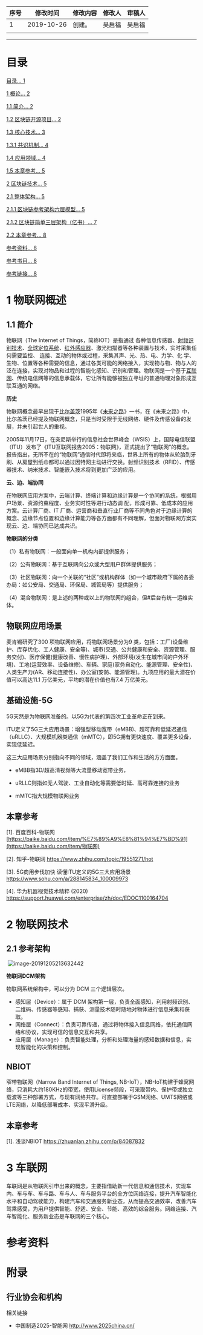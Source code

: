 | 序号 | 修改时间   | 修改内容 | 修改人 | 审稿人 |
| ---- | ---------- | -------- | ------ | ------ |
| 1    | 2019-10-26 | 创建。   | 吴启福 | 吴启福 |
|      |            |          |        |        |
---







# 目录

[目录... 1](#_Toc518863940)

[1    概论... 2](#_Toc518863941)

[1.1    简介... 2](#_Toc518863942)

[1.2    区块链开源项目... 2](#_Toc518863943)

[1.3    核心技术... 3](#_Toc518863944)

[1.3.1     共识机制... 4](#_Toc518863945)

[1.4    应用领域... 4](#_Toc518863946)

[1.5    本章参考... 5](#_Toc518863947)

[2    区块链技术... 5](#_Toc518863948)

[2.1    整体架构... 5](#_Toc518863949)

[2.1.1     区块链参考架构六层模型... 5](#_Toc518863950)

[2.1.2     区块链简单三层架构（亿书）... 7](#_Toc518863951)

[2.2    本章参考... 8](#_Toc518863952)

[参考资料... 8](#_Toc518863953)

[参考书目... 8](#_Toc518863954)

[参考链接... 8](#_Toc518863955)









# 1    物联网概述

## 1.1   简介

物联网（The Internet of Things，简称IOT）是指通过 各种信息传感器、[射频识别技术](https://baike.baidu.com/item/射频识别技术/9524139)、[全球定位系统](https://baike.baidu.com/item/全球定位系统/1240960)、[红外感应器](https://baike.baidu.com/item/红外感应器/9989923)、激光扫描器等各种装置与技术，实时采集任何需要监控、 连接、互动的物体或过程，采集其声、光、热、电、力学、化 学、生物、位置等各种需要的信息，通过各类可能的网络接入，实现物与物、物与人的泛在连接，实现对物品和过程的智能化感知、识别和管理。物联网是一个基于[互联网](https://baike.baidu.com/item/互联网/199186)、传统电信网等的信息承载体，它让所有能够被独立寻址的普通物理对象形成互联互通的网络。



**历史**

物联网概念最早出现于[比尔盖茨](https://baike.baidu.com/item/比尔盖茨/145939)1995年《[未来之路](https://baike.baidu.com/item/未来之路/18723580)》一书，在《未来之路》中，比尔盖茨已经提及物联网概念，只是当时受限于无线网络、硬件及传感设备的发展，并未引起世人的重视。

2005年11月17日，在突尼斯举行的信息社会世界峰会（WSIS）上，国际电信联盟（ITU）发布了《ITU互联网报告2005：物联网》，正式提出了“物联网”的概念。报告指出，无所不在的“物联网”通信时代即将来临，世界上所有的物体从轮胎到牙刷、从房屋到纸巾都可以通过因特网主动进行交换。射频识别技术（RFID）、传感器技术、纳米技术、智能嵌入技术将到更加广泛的应用。



**云、边、端协同**

在物联网应用方案中，云端计算、终端计算和边缘计算是一个协同的系统，根据用户场景、资源约束程度、业务实时性等进行动态调 配，形成可靠、低成本的应用方案。云计算厂商、IT 厂商、运营商和垂直行业厂商等不同角色对于边缘计算的概念、边缘节点位置和边缘计算能力等各方面都有不同理解，但面对物联网方案实现云、边、端协同已达成共识。



**物联网的分类**

（1）私有物联网：一般面向单一机构内部提供服务；

（2）公有物联网：基于互联网向公众或大型用户群体提供服务；

（3）社区物联网：向一个关联的“社区”或机构群体（如一个城市政府下属的各委办局：如公安局、交通局、环保局、城管局等）提供服务；

（4）混合物联网：是上述的两种或以上的物联网的组合，但#后台有统一运维实体。



## 物联网应用场景

麦肯锡研究了300 项物联网应用，将物联网场景分为9 类，包括：工厂(设备维护、库存优化、工人健康、安全等)、城市(交通、公共健康和安全、资源管理、服务交付)、医疗保健(健康改善、慢性病护理)、外部环境(发生在城市间的户外环境)、工地(运营效率、设备维修)、车辆、家庭(家务自动化、能源管理、安全性)、人类生产力(AR、移动连接性)、办公室(安防、能源管理)。九项应用的最大潜在价值可以高达11.1 万亿美元，平均的潜在价值也有7.4 万亿美元。



## 基础设施-5G

5G天然是为物联网准备的。以5G为代表的第四次工业革命正在到来。

ITU定义了5G三大应用场景：增强型移动宽带（eMBB)、超可靠和低延迟通信（uRLLC）、大规模机器类通信（mMTC），即5G拥有更快速度、覆盖更多设备，实现低延迟。

这三大应用场景分别指向不同的领域，涵盖了我们工作和生活的方方面面。

* eMBB指3D/超高清视频等大流量移动宽带业务，

* uRLLC则指如无人驾驶、工业自动化等需要低时延、高可靠连接的业务
* mMTC指大规模物联网业务



## 本章参考

[1].  百度百科-物联网 [https://baike.baidu.com/item/%E7%89%A9%E8%81%94%E7%BD%91](https://baike.baidu.com/item/物联网)

[2]. 知乎-物联网 https://www.zhihu.com/topic/19551271/hot 

[3]. 5G商用步伐加快 读懂ITU定义的5G三大应用场景 https://www.sohu.com/a/288145834_100009973 

[4]. 华为机器视觉技术精粹 (2020) https://support.huawei.com/enterprise/zh/doc/EDOC1100164704



# 2    物联网技术



## 2.1   参考架构

​                     ![image-20191205213632442](E:\project\technical-share\media\domain\domain_iot_001.png)





**物联网DCM架构**

物联网系统架构中，可以分为 DCM 三个逻辑层次。

- 感知层（Device）：属于 DCM 架构第一层，负责全面感知，利用射频识别、二维码、传感器等感知、捕获、测量技术随时随地对物体进行信息采集和获取。
- 网络层（Connect）：负责可靠传递，通过将物体接入信息网络，依托通信网络和协议，实现可信的信息交互和共享。
- 应用层（Manage）：负责智能处理，分析和处理海量的感知数据和信息，实现智能化的决策和控制。







## NBIOT

窄带物联网（Narrow Band Internet of Things, NB-IoT），NB-IoT构建于蜂窝网络，只消耗大约180KHz的带宽，使用License频段，可采取带内、保护带或独立载波等三种部署方式，与现有网络共存。可直接部署于GSM网络、UMTS网络或LTE网络，以降低部署成本、实现平滑升级。





## 本章参考

[1]. 浅谈NBIOT https://zhuanlan.zhihu.com/p/84087832





# 3 车联网

车联网是从物联网引申出来的概念，主要指借助新一代信息和通信技术，实现车内、车与车、车与路、车与人、车与服务平台的全方位网络连接，提升汽车智能化水平和自动驾驶能力，构建汽车和交通服务新业态，从而提高交通效率，改善汽车驾乘感受，为用户提供智能、舒适、安全、节能、高效的综合服务。网络连接、汽车智能化、服务新业态是车联网的三个核心。





# 参考资料



# 附录

## 行业协会和机构

相关链接

* 中国制造2025-智能网 http://www.2025china.cn/